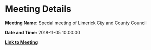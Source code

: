 # Meeting Details

**Meeting Name:** Special meeting of Limerick City and County Council

**Date and Time:** 2018-11-05 10:00:00

**[Link to Meeting](https://www.limerick.ie/council/whats-on/special-meeting-limerick-city-and-county-council-29)**
